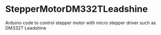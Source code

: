 # StepperMotorDM332TLeadshine
Arduino code to control stepper motor with micro stepper driver such as DM332T Leadshine 

